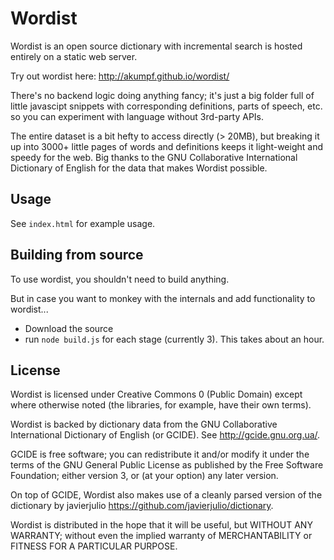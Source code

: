 Wordist
=============

Wordist is an open source dictionary with incremental search is hosted entirely on a static web server.

Try out wordist here: http://akumpf.github.io/wordist/

There's no backend logic doing anything fancy; it's just a big folder full of little javascipt snippets with corresponding definitions, parts of speech, etc. so you can experiment with language without 3rd-party APIs.

The entire dataset is a bit hefty to access directly (> 20MB), but breaking it up into 3000+ little pages of words and definitions keeps it light-weight and speedy for the web. Big thanks to the GNU Collaborative International Dictionary of English for the data that makes Wordist possible.

## Usage

See `index.html` for example usage.

## Building from source

To use wordist, you shouldn't need to build anything. 

But in case you want to monkey with the internals and add functionality to wordist...

* Download the source
* run `node build.js` for each stage (currently 3). This takes about an hour.

## License

Wordist is licensed under Creative Commons 0 (Public Domain) except where otherwise noted (the libraries, for example, have their own terms). 

Wordist is backed by dictionary data from the GNU Collaborative International Dictionary of English (or GCIDE). See http://gcide.gnu.org.ua/.

GCIDE is free software; you can redistribute it and/or modify it under the terms of the GNU General Public License as published by the Free Software Foundation; either version 3, or (at your option) any later version.

On top of GCIDE, Wordist also makes use of a cleanly parsed version of the dictionary by javierjulio https://github.com/javierjulio/dictionary.

Wordist is distributed in the hope that it will be useful, but WITHOUT ANY WARRANTY; without even the implied warranty of MERCHANTABILITY or FITNESS FOR A PARTICULAR PURPOSE.


